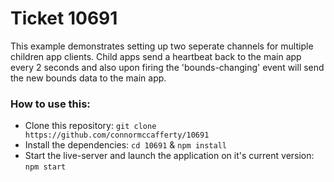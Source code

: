 # Ticket 10691

This example demonstrates setting up two seperate channels for multiple children app clients. Child apps send a heartbeat back to the main app every 2 seconds and also upon firing the 'bounds-changing' event will send the new bounds data to the main app.

### How to use this:

- Clone this repository: `git clone https://github.com/connormccafferty/10691`
- Install the dependencies: `cd 10691` & `npm install`
- Start the live-server and launch the application on it's current version: `npm start`
